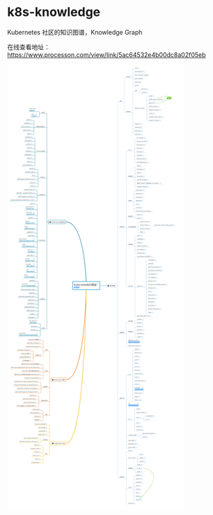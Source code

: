 # k8s-knowledge
Kubernetes 社区的知识图谱，Knowledge Graph

在线查看地址：https://www.processon.com/view/link/5ac64532e4b00dc8a02f05eb

![](Kubernetes知识图谱.png)

